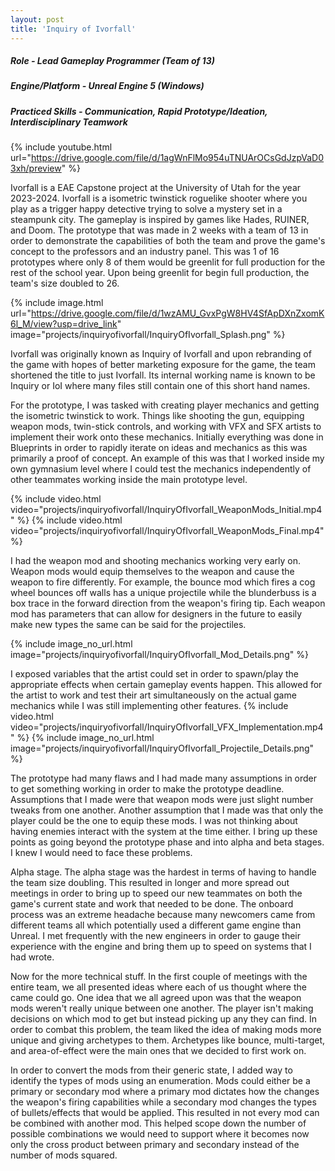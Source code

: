 ```yaml
---
layout: post
title: 'Inquiry of Ivorfall'
---
```


##### Role - Lead Gameplay Programmer (Team of 13)
##### Engine/Platform - Unreal Engine 5 (Windows)
##### Practiced Skills - Communication, Rapid Prototype/Ideation, Interdisciplinary Teamwork

{% include youtube.html url="https://drive.google.com/file/d/1agWnFlMo954uTNUArOCsGdJzpVaD03xh/preview" %}

Ivorfall is a EAE Capstone project at the University of Utah for the year 2023-2024. Ivorfall is a isometric twinstick roguelike shooter where you play as a trigger happy detective trying to solve a mystery set in a steampunk city. The gameplay is inspired by games like Hades, RUINER, and Doom. The prototype that was made in 2 weeks with a team of 13 in order to demonstrate the capabilities of both the team and prove the game's concept to the professors and an industry panel. This was 1 of 16 prototypes where only 8 of them would be greenlit for full production for the rest of the school year. Upon being greenlit for begin full production, the team's size doubled to 26.

{% include image.html url="https://drive.google.com/file/d/1wzAMU_GvxPgW8HV4SfApDXnZxomK6l_M/view?usp=drive_link" image="projects/inquiryofivorfall/InquiryOfIvorfall_Splash.png" %}

Ivorfall was originally known as Inquiry of Ivorfall and upon rebranding of the game with hopes of better marketing exposure for the game, the team shortened the title to just Ivorfall. Its internal working name is known to be Inquiry or IoI where many files still contain one of this short hand names.

For the prototype, I was tasked with creating player mechanics and getting the isometric twinstick to work. Things like shooting the gun, equipping weapon mods, twin-stick controls, and working with VFX and SFX artists to implement their work onto these mechanics. Initially everything was done in Blueprints in order to rapidly iterate on ideas and mechanics as this was primarily a proof of concept. An example of this was that I worked inside my own gymnasium level where I could test the mechanics independently of other teammates working inside the main prototype level.

{% include video.html video="projects/inquiryofivorfall/InquiryOfIvorfall_WeaponMods_Initial.mp4" %}
{% include video.html video="projects/inquiryofivorfall/InquiryOfIvorfall_WeaponMods_Final.mp4" %}

I had the weapon mod and shooting mechanics working very early on. Weapon mods would equip themselves to the weapon and cause the weapon to fire differently. For example, the bounce mod which fires a cog wheel bounces off walls has a unique projectile while the blunderbuss is a box trace in the forward direction from the weapon's firing tip. Each weapon mod has parameters that can allow for designers in the future to easily make new types the same can be said for the projectiles.

{% include image_no_url.html image="projects/inquiryofivorfall/InquiryOfIvorfall_Mod_Details.png" %}

I exposed variables that the artist could set in order to spawn/play the appropriate effects when certain gameplay events happen. This allowed for the artist to work and test their art simultaneously  on the actual game mechanics while I was still implementing other features.
{% include video.html video="projects/inquiryofivorfall/InquiryOfIvorfall_VFX_Implementation.mp4" %}
{% include image_no_url.html image="projects/inquiryofivorfall/InquiryOfIvorfall_Projectile_Details.png" %}

The prototype had many flaws and I had made many assumptions in order to get something working in order to make the prototype deadline. Assumptions that I made were that weapon mods were just slight number tweaks from one another. Another assumption that I made was that only the player could be the one to equip these mods. I was not thinking about having enemies interact with the system at the time either. I bring up these points as going beyond the prototype phase and into alpha and beta stages. I knew I would need to face these problems.

Alpha stage.
The alpha stage was the hardest in terms of having to handle the team size doubling. This resulted in longer and more spread out meetings in order to bring up to speed our new teammates on both the game's current state and work that needed to be done. The onboard process was an extreme headache because many newcomers came from different teams all which potentially used a different game engine than Unreal. I met frequently with the new engineers in order to gauge their experience with the engine and bring them up to speed on systems that I had wrote.

Now for the more technical stuff. In the first couple of meetings with the entire team, we all presented ideas where each of us thought where the came could go. One idea that we all agreed upon was that the weapon mods weren't really unique between one another. The player isn't making decisions on which mod to get but instead picking up any they can find. In order to combat this problem, the team liked the idea of making mods more unique and giving archetypes to them. Archetypes like bounce, multi-target, and area-of-effect were the main ones that we decided to first work on.

In order to convert the mods from their generic state, I added way to identify the types of mods using an enumeration. Mods could either be a primary or secondary mod where a primary mod dictates how the changes the weapon's firing capabilities while a secondary mod changes the types of bullets/effects that would be applied. This resulted in not every mod can be combined with another mod. This helped scope down the number of possible combinations we would need to support where it becomes now only the cross product between primary and secondary instead of the number of mods squared.